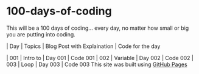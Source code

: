 # 100-days-of-coding
This will be a 100 days of coding... every day, no matter how small or big you are putting into coding.


| Day     | Topics    | Blog Post with Explaination | Code for the day  
            
| 001     | Intro to  | Day 001                     | Code 001
| 002     | Variable  | Day 002                     | Code 002
| 003     | Loop      | Day 003                     | Code 003
This site was built using [GitHub Pages](https://github.com/kenvng?tab=overview&from=2016-03-01&to=2016-03-31)

